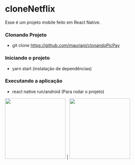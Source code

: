 # cloneNetflix

Esse é um projeto mobile feito em React Native.

### Clonando Projeto 

- git clone https://github.com/mauriani/clonandoPicPay

### Iniciando o projeto

- yarn start (instalação de dependências)

### Executando a aplicação
- react native run/android (Para rodar o projeto)


<img src="https://user-images.githubusercontent.com/32397288/94930451-cadfb580-049c-11eb-9b2f-4c6a6c128af5.png" width="200"> | <img src="https://user-images.githubusercontent.com/32397288/89814715-f1771500-db19-11ea-8cf9-7184bd5de946.jpeg" width="200"> 
